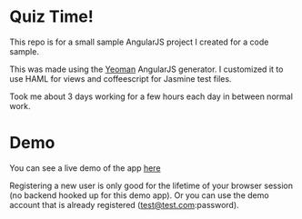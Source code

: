 # Quiz Time!

This repo is for a small sample AngularJS project I created for a code sample.

This was made using the
[Yeoman](http://yeoman.io/)
AngularJS generator. I customized it to use HAML for views and coffeescript for Jasmine test files.

Took me about 3 days working for a few hours each day in between normal work.

# Demo

You can see a live demo of the app
[here](http://nathanlhess.com)

Registering a new user is only good for the lifetime of your browser session (no backend hooked up for this demo app).
Or you can use the demo account that is already registered (test@test.com:password).
